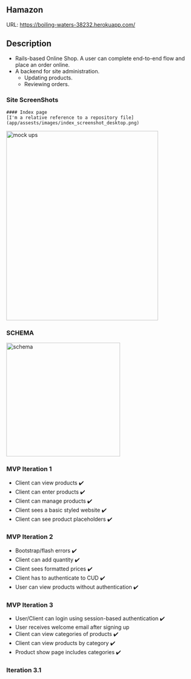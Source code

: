 ## Hamazon
URL: https://boiling-waters-38232.herokuapp.com/

## Description
- Rails-based Online Shop. A user can complete end-to-end flow and place an order online.
- A backend for site administration.
    - Updating products.
    - Reviewing orders.

### Site ScreenShots
    #### Index page
    [I'm a relative reference to a repository file](app/assests/images/index_screenshot_desktop.png)

<img src="http://i.imgur.com/jnFu4eLg.jpg" alt="mock ups" width="400" height="500">

### SCHEMA

<img src="http://i.imgur.com/SkiyIsV.png" alt="schema" width="300" height="300">

### MVP Iteration 1
- Client can view products :heavy_check_mark:
- Client can enter products :heavy_check_mark:
- Client can manage products :heavy_check_mark:
- Client sees a basic styled website :heavy_check_mark:
- Client can see product placeholders :heavy_check_mark:

### MVP Iteration 2
- Bootstrap/flash errors :heavy_check_mark:
- Client can add quantity :heavy_check_mark:
- Client sees formatted prices :heavy_check_mark:
- Client has to authenticate to CUD :heavy_check_mark:
- User can view products without authentication :heavy_check_mark:

### MVP Iteration 3
- User/Client can login using session-based authentication :heavy_check_mark:
- User receives welcome email after signing up
- Client can view categories of products :heavy_check_mark:
- Client can view products by category :heavy_check_mark:
- Product show page includes categories :heavy_check_mark:

### Iteration 3.1
